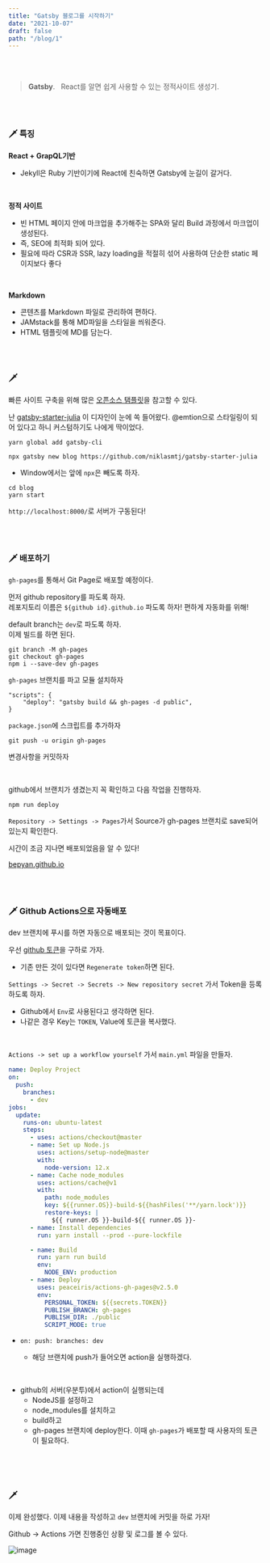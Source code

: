 ```yaml
---
title: "Gatsby 블로그를 시작하기"
date: "2021-10-07"
draft: false
path: "/blog/1"
---
```


<br>
<br>

> **Gatsby**. &nbsp; React를 알면 쉽게 사용할 수 있는 정적사이트 생성기.

<br>
<br>

### 🗡 특징

**React + GrapQL기반**

- Jekyll은 Ruby 기반이기에 React에 친숙하면 Gatsby에 눈길이 갈거다.

<br>

**정적 사이트**

- 빈 HTML 페이지 안에 마크업을 추가해주는 SPA와 달리 Build 과정에서 마크업이 생성된다.
- 즉, SEO에 최적화 되어 있다.
- 필요에 따라 CSR과 SSR, lazy loading을 적절히 섞어 사용하여 단순한 static 페이지보다 좋다

<br>

**Markdown**

- 콘텐츠를 Markdown 파일로 관리하여 편하다.
- JAMstack를 통해 MD파일을 스타일을 씌워준다.
- HTML 템플릿에 MD를 담는다.

<br>
<br>

### 🗡

빠른 사이트 구축을 위해 많은 [오픈소스 탬플릿](https://www.gatsbyjs.com/starters?)을 참고할 수 있다.

난 [gatsby-starter-julia](https://www.gatsbyjs.com/starters/niklasmtj/gatsby-starter-julia) 이 디자인이 눈에 쏙 들어왔다. @emtion으로 스타일링이 되어 있다고 하니 커스텀하기도 나에게 딱이었다.

```shell
yarn global add gatsby-cli
```

```shell
npx gatsby new blog https://github.com/niklasmtj/gatsby-starter-julia
```

- Window에서는 앞에 `npx`은 빼도록 하자.

```
cd blog
yarn start
```

`http://localhost:8000/`로 서버가 구동된다!

<br>
<br>

### 🗡 배포하기

`gh-pages`를 통해서 Git Page로 배포할 예정이다.

먼저 github repository를 파도록 하자.<br>
레포지토리 이름은 `${github id}.github.io` 파도록 하자! 편하게 자동화를 위해!

default branch는 `dev`로 파도록 하자.<br>
이제 빌드를 하면 된다.

```shell
git branch -M gh-pages
git checkout gh-pages
npm i --save-dev gh-pages
```

`gh-pages` 브랜치를 파고 모듈 설치하자

```
"scripts": {
    "deploy": "gatsby build && gh-pages -d public",
}
```

`package.json`에 스크립트를 추가하자

```
git push -u origin gh-pages
```

변경사항을 커밋하자

<br>

github에서 브랜치가 생겼는지 꼭 확인하고 다음 작업을 진행하자.

```
npm run deploy
```

`Repository -> Settings -> Pages`가서 Source가 gh-pages 브랜치로 save되어 있는지 확인한다.

시간이 조금 지나면 배포되었음을 알 수 있다!

[bepyan.github.io](https://bepyan.github.io)

<br>
<br>

### 🗡 Github Actions으로 자동배포

dev 브랜치에 푸시를 하면 자동으로 배포되는 것이 목표이다.

우선 [github 토큰](https://github.com/settings/tokens)을 구하로 가자.

- 기존 만든 것이 있다면 `Regenerate token`하면 된다.

`Settings -> Secret -> Secrets -> New repository secret` 가서 Token을 등록하도록 하자.

- Github에서 `Env`로 사용된다고 생각하면 된다.
- 나같은 경우 Key는 `TOKEN`, Value에 토큰을 복사했다.

<br>

`Actions -> set up a workflow yourself` 가서 `main.yml` 파일을 만들자.

```yml
name: Deploy Project
on:
  push:
    branches:
      - dev
jobs:
  update:
    runs-on: ubuntu-latest
    steps:
      - uses: actions/checkout@master
      - name: Set up Node.js
        uses: actions/setup-node@master
        with:
          node-version: 12.x
      - name: Cache node_modules
        uses: actions/cache@v1
        with:
          path: node_modules
          key: ${{runner.OS}}-build-${{hashFiles('**/yarn.lock')}}
          restore-keys: |
            ${{ runner.OS }}-build-${{ runner.OS }}-
      - name: Install dependencies
        run: yarn install --prod --pure-lockfile

      - name: Build
        run: yarn run build
        env:
          NODE_ENV: production
      - name: Deploy
        uses: peaceiris/actions-gh-pages@v2.5.0
        env:
          PERSONAL_TOKEN: ${{secrets.TOKEN}}
          PUBLISH_BRANCH: gh-pages
          PUBLISH_DIR: ./public
          SCRIPT_MODE: true
```

- `on: push: branches: dev`

  - 해당 브랜치에 push가 들어오면 action을 실행하겠다.

<br>

- github의 서버(우분투)에서 action이 실행되는데
  - NodeJS를 설정하고
  - node_modules를 설치하고
  - build하고
  - gh-pages 브랜치에 deploy한다. 이때 `gh-pages`가 배포할 때 사용자의 토큰이 필요하다.

<br>

<br>
<br>

### 🗡 

이제 완성했다. 이제 내용을 작성하고 `dev` 브랜치에 커밋을 하로 가자!


Github -> Actions 가면 진행중인 상황 및 로그를 볼 수 있다.

![image](https://user-images.githubusercontent.com/65283190/136669362-ec7eefe5-8fc4-46d4-9f22-89c095dcf8c0.png)
